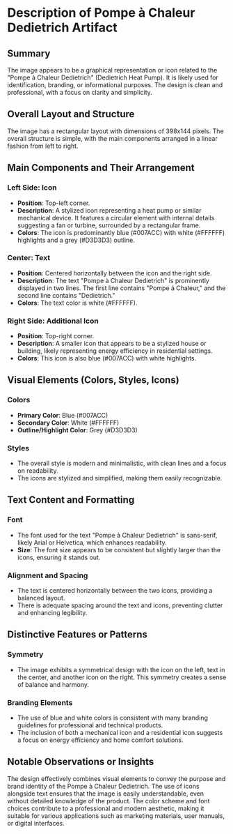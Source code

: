 # Description of Pompe à Chaleur Dedietrich Artifact

## Summary
The image appears to be a graphical representation or icon related to the "Pompe à Chaleur Dedietrich" (Dedietrich Heat Pump). It is likely used for identification, branding, or informational purposes. The design is clean and professional, with a focus on clarity and simplicity.

## Overall Layout and Structure
The image has a rectangular layout with dimensions of 398x144 pixels. The overall structure is simple, with the main components arranged in a linear fashion from left to right.

## Main Components and Their Arrangement

### Left Side: Icon
- **Position**: Top-left corner.
- **Description**: A stylized icon representing a heat pump or similar mechanical device. It features a circular element with internal details suggesting a fan or turbine, surrounded by a rectangular frame.
- **Colors**: The icon is predominantly blue (#007ACC) with white (#FFFFFF) highlights and a grey (#D3D3D3) outline.

### Center: Text
- **Position**: Centered horizontally between the icon and the right side.
- **Description**: The text "Pompe à Chaleur Dedietrich" is prominently displayed in two lines. The first line contains "Pompe à Chaleur," and the second line contains "Dedietrich."
- **Colors**: The text color is white (#FFFFFF).

### Right Side: Additional Icon
- **Position**: Top-right corner.
- **Description**: A smaller icon that appears to be a stylized house or building, likely representing energy efficiency in residential settings.
- **Colors**: This icon is also blue (#007ACC) with white highlights.

## Visual Elements (Colors, Styles, Icons)

### Colors
- **Primary Color**: Blue (#007ACC)
- **Secondary Color**: White (#FFFFFF)
- **Outline/Highlight Color**: Grey (#D3D3D3)

### Styles
- The overall style is modern and minimalistic, with clean lines and a focus on readability.
- The icons are stylized and simplified, making them easily recognizable.

## Text Content and Formatting

### Font
- The font used for the text "Pompe à Chaleur Dedietrich" is sans-serif, likely Arial or Helvetica, which enhances readability.
- **Size**: The font size appears to be consistent but slightly larger than the icons, ensuring it stands out.

### Alignment and Spacing
- The text is centered horizontally between the two icons, providing a balanced layout.
- There is adequate spacing around the text and icons, preventing clutter and enhancing legibility.

## Distinctive Features or Patterns

### Symmetry
- The image exhibits a symmetrical design with the icon on the left, text in the center, and another icon on the right. This symmetry creates a sense of balance and harmony.

### Branding Elements
- The use of blue and white colors is consistent with many branding guidelines for professional and technical products.
- The inclusion of both a mechanical icon and a residential icon suggests a focus on energy efficiency and home comfort solutions.

## Notable Observations or Insights

The design effectively combines visual elements to convey the purpose and brand identity of the Pompe à Chaleur Dedietrich. The use of icons alongside text ensures that the image is easily understandable, even without detailed knowledge of the product. The color scheme and font choices contribute to a professional and modern aesthetic, making it suitable for various applications such as marketing materials, user manuals, or digital interfaces.
